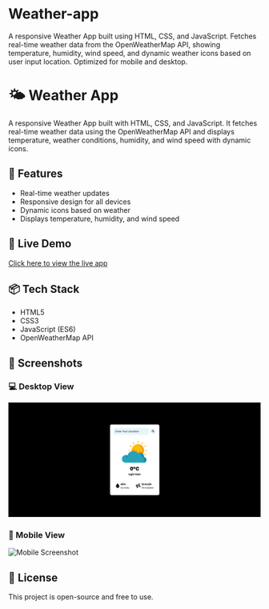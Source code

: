 # Weather-app
A responsive Weather App built using HTML, CSS, and JavaScript. Fetches real-time weather data from the OpenWeatherMap API, showing temperature, humidity, wind speed, and dynamic weather icons based on user input location. Optimized for mobile and desktop.
# 🌤️ Weather App

A responsive Weather App built with HTML, CSS, and JavaScript. It fetches real-time weather data using the OpenWeatherMap API and displays temperature, weather conditions, humidity, and wind speed with dynamic icons.

## 🔧 Features
- Real-time weather updates
- Responsive design for all devices
- Dynamic icons based on weather
- Displays temperature, humidity, and wind speed

## 🚀 Live Demo
[Click here to view the live app](https://sarthakruge003.github.io/Weather-app/) <!-- Replace # with your GitHub Pages link if deployed -->

## 📦 Tech Stack
- HTML5
- CSS3
- JavaScript (ES6)
- OpenWeatherMap API

 ## 📸 Screenshots

### 💻 Desktop View
![Desktop Screenshot](assets/websrc.png)

### 📱 Mobile View
![Mobile Screenshot](assets/mobsrc.png)
## 📜 License
This project is open-source and free to use.
